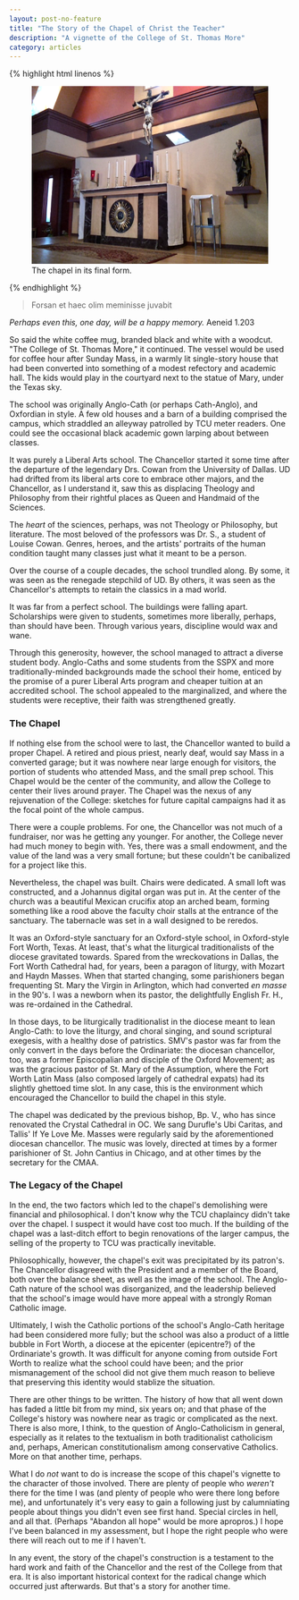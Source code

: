 ```yaml
---
layout: post-no-feature
title: "The Story of the Chapel of Christ the Teacher"
description: "A vignette of the College of St. Thomas More"
category: articles
---
```


{% highlight html linenos %}
<figure>
	<img src="/images/chapel-christ-teacher.png">
	<figcaption>The chapel in its final form.</figcaption>
</figure>
{% endhighlight %}

> Forsan et haec olim meminisse juvabit

*Perhaps even this, one day, will be a happy memory.*
Aeneid 1.203

So said the white coffee mug, branded black and white with a woodcut. "The College of St. Thomas More," it continued. The vessel would be used for coffee hour after Sunday Mass, in a warmly lit single-story house that had been converted into something of a modest refectory and academic hall. The kids would play in the courtyard next to the statue of Mary, under the Texas sky.

The school was originally Anglo-Cath (or perhaps Cath-Anglo), and Oxfordian in style. A few old houses and a barn of a building comprised the campus, which straddled an alleyway patrolled by TCU meter readers. One could see the occasional black academic gown larping about between classes.

It was purely a Liberal Arts school. The Chancellor started it some time after the departure of the legendary Drs. Cowan from the University of Dallas. UD had drifted from its liberal arts core to embrace other majors, and the Chancellor, as I understand it, saw this as displacing Theology and Philosophy from their rightful places as Queen and Handmaid of the Sciences.

The *heart* of the sciences, perhaps, was not Theology or Philosophy, but literature. The most beloved of the professors was Dr. S., a student of Louise Cowan. Genres, heroes, and the artists' portraits of the human condition taught many classes just what it meant to be a person.

Over the course of a couple decades, the school trundled along. By some, it was seen as the renegade stepchild of UD. By others, it was seen as the Chancellor's attempts to retain the classics in a mad world.

It was far from a perfect school. The buildings were falling apart. Scholarships were given to students, sometimes more liberally, perhaps, than should have been. Through various years, discipline would wax and wane.

Through this generosity, however, the school managed to attract a diverse student body. Anglo-Caths and some students from the SSPX and more traditionally-minded backgrounds made the school their home, enticed by the promise of a purer Liberal Arts program and cheaper tuition at an accredited school. The school appealed to the marginalized, and where the students were receptive, their faith was strengthened greatly.

### The Chapel
If nothing else from the school were to last, the Chancellor wanted to build a proper Chapel. A retired and pious priest, nearly deaf, would say Mass in a converted garage; but it was nowhere near large enough for visitors, the portion of students who attended Mass, and the small prep school. This Chapel would be the center of the community, and allow the College to center their lives around prayer. The Chapel was the nexus of any rejuvenation of the College: sketches for future capital campaigns had it as the focal point of the whole campus.

There were a couple problems. For one, the Chancellor was not much of a fundraiser, nor was he getting any younger. For another, the College never had much money to begin with. Yes, there was a small endowment, and the value of the land was a very small fortune; but these couldn't be canibalized for a project like this.

Nevertheless, the chapel was built. Chairs were dedicated. A small loft was constructed, and a Johannus digital organ was put in. At the center of the church was a beautiful Mexican crucifix atop an arched beam, forming something like a rood above the faculty choir stalls at the entrance of the sanctuary. The tabernacle was set in a wall designed to be reredos.

It was an Oxford-style sanctuary for an Oxford-style school, in Oxford-style Fort Worth, Texas. At least, that's what the liturgical traditionalists of the diocese gravitated towards. Spared from the wreckovations in Dallas, the Fort Worth Cathedral had, for years, been a paragon of liturgy, with Mozart and Haydn Masses. When that started changing, some parishioners began frequenting St. Mary the Virgin in Arlington, which had converted *en masse* in the 90's. I was a newborn when its pastor, the delightfully English Fr. H., was re-ordained in the Cathedral.

In those days, to be liturgically traditionalist in the diocese meant to lean Anglo-Cath: to love the liturgy, and choral singing, and sound scriptural exegesis, with a healthy dose of patristics. SMV's pastor was far from the only convert in the days before the Ordinariate: the diocesan chancellor, too, was a former Episcopalian and disciple of the Oxford Movement; as was the gracious pastor of St. Mary of the Assumption, where the Fort Worth Latin Mass (also composed largely of cathedral expats) had its slightly ghettoed time slot. In any case, this is the environment which encouraged the Chancellor to build the chapel in this style.

The chapel was dedicated by the previous bishop, Bp. V., who has since renovated the Crystal Cathedral in OC. We sang Durufle's Ubi Caritas, and Tallis' If Ye Love Me. Masses were regularly said by the aforementioned diocesan chancellor. The music was lovely, directed at times by a former parishioner of St. John Cantius in Chicago, and at other times by the secretary for the CMAA.

### The Legacy of the Chapel
In the end, the two factors which led to the chapel's demolishing were financial and philosophical. I don't know why the TCU chaplaincy didn't take over the chapel. I suspect it would have cost too much. If the building of the chapel was a last-ditch effort to begin renovations of the larger campus, the selling of the property to TCU was practically inevitable.

Philosophically, however, the chapel's exit was precipitated by its patron's. The Chancellor disagreed with the President and a member of the Board, both over the balance sheet, as well as the image of the school. The Anglo-Cath nature of the school was disorganized, and the leadership believed that the school's image would have more appeal with a strongly Roman Catholic image.

Ultimately, I wish the Catholic portions of the school's Anglo-Cath heritage had been considered more fully; but the school was also a product of a little bubble in Fort Worth, a diocese at the epicenter (epicentre?) of the Ordinariate's growth. It was difficult for anyone coming from outside Fort Worth to realize what the school could have been; and the prior mismanagement of the school did not give them much reason to believe that preserving this identity would stablize the situation.

There are other things to be written. The history of how that all went down has faded a little bit from my mind, six years on; and that phase of the College's history was nowhere near as tragic or complicated as the next. There is also more, I think, to the question of Anglo-Catholicism in general, especially as it relates to the textualism in both traditionalist catholicism and, perhaps, American constitutionalism among conservative Catholics. More on that another time, perhaps.

What I do _not_ want to do is increase the scope of this chapel's vignette to the character of those involved. There are plenty of people who _weren't_ there for the time I was (and plenty of people who were there long before me), and unfortunately it's very easy to gain a following just by calumniating people about things you didn't even see first hand. Special circles in hell, and all that. (Perhaps "Abandon all hope" would be more apropros.) I hope I've been balanced in my assessment, but I hope the right people who were there will reach out to me if I haven't.

In any event, the story of the chapel's construction is a testament to the hard work and faith of the Chancellor and the rest of the College from that era. It is also important historical context for the radical change which occurred just afterwards. But that's a story for another time.
